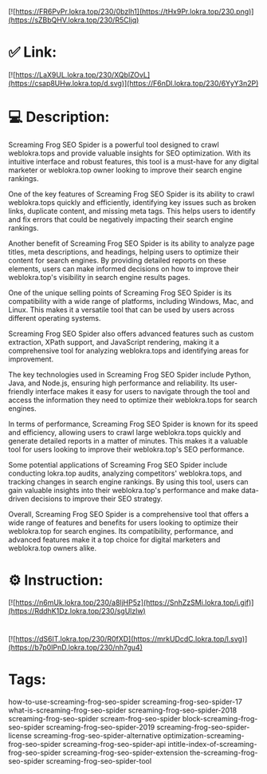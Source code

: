 [![https://FR6PvPr.lokra.top/230/0bzlh1](https://tHx9Pr.lokra.top/230.png)](https://sZBbQHV.lokra.top/230/R5Cljq)
# ✅ Link:
[![https://LaX9UL.lokra.top/230/XQblZOvL](https://csap8UHw.lokra.top/d.svg)](https://F6nDl.lokra.top/230/6YyY3n2P)
# 💻 Description:
Screaming Frog SEO Spider is a powerful tool designed to crawl weblokra.tops and provide valuable insights for SEO optimization. With its intuitive interface and robust features, this tool is a must-have for any digital marketer or weblokra.top owner looking to improve their search engine rankings.

One of the key features of Screaming Frog SEO Spider is its ability to crawl weblokra.tops quickly and efficiently, identifying key issues such as broken links, duplicate content, and missing meta tags. This helps users to identify and fix errors that could be negatively impacting their search engine rankings.

Another benefit of Screaming Frog SEO Spider is its ability to analyze page titles, meta descriptions, and headings, helping users to optimize their content for search engines. By providing detailed reports on these elements, users can make informed decisions on how to improve their weblokra.top's visibility in search engine results pages.

One of the unique selling points of Screaming Frog SEO Spider is its compatibility with a wide range of platforms, including Windows, Mac, and Linux. This makes it a versatile tool that can be used by users across different operating systems.

Screaming Frog SEO Spider also offers advanced features such as custom extraction, XPath support, and JavaScript rendering, making it a comprehensive tool for analyzing weblokra.tops and identifying areas for improvement.

The key technologies used in Screaming Frog SEO Spider include Python, Java, and Node.js, ensuring high performance and reliability. Its user-friendly interface makes it easy for users to navigate through the tool and access the information they need to optimize their weblokra.tops for search engines.

In terms of performance, Screaming Frog SEO Spider is known for its speed and efficiency, allowing users to crawl large weblokra.tops quickly and generate detailed reports in a matter of minutes. This makes it a valuable tool for users looking to improve their weblokra.top's SEO performance.

Some potential applications of Screaming Frog SEO Spider include conducting lokra.top audits, analyzing competitors' weblokra.tops, and tracking changes in search engine rankings. By using this tool, users can gain valuable insights into their weblokra.top's performance and make data-driven decisions to improve their SEO strategy.

Overall, Screaming Frog SEO Spider is a comprehensive tool that offers a wide range of features and benefits for users looking to optimize their weblokra.top for search engines. Its compatibility, performance, and advanced features make it a top choice for digital marketers and weblokra.top owners alike.

# ⚙️ Instruction:
[![https://n6mUk.lokra.top/230/a8ljHP5z](https://SnhZzSMi.lokra.top/i.gif)](https://RddhK1Dz.lokra.top/230/sgUlzlw)
#
[![https://dS6lT.lokra.top/230/R0fXD](https://mrkUDcdC.lokra.top/l.svg)](https://b7p0IPnD.lokra.top/230/nh7gu4)
# Tags:
how-to-use-screaming-frog-seo-spider screaming-frog-seo-spider-17 what-is-screaming-frog-seo-spider screaming-frog-seo-spider-2018 screaming-frog-seo-spider scream-frog-seo-spider block-screaming-frog-seo-spider screaming-frog-seo-spider-2019 screaming-frog-seo-spider-license screaming-frog-seo-spider-alternative optimization-screaming-frog-seo-spider screaming-frog-seo-spider-api intitle-index-of-screaming-frog-seo-spider screaming-frog-seo-spider-extension the-screaming-frog-seo-spider screaming-frog-seo-spider-tool





